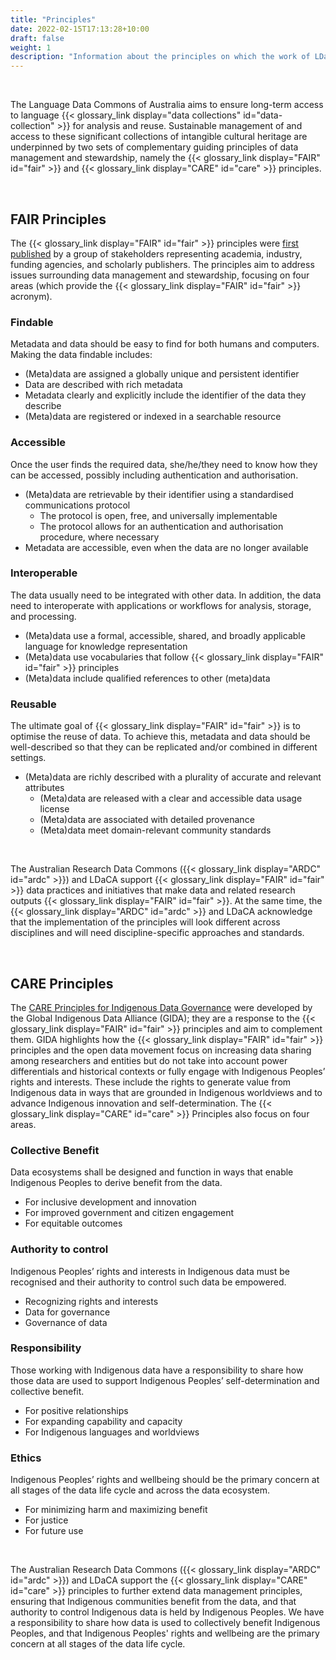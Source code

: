 ```yaml
---
title: "Principles"
date: 2022-02-15T17:13:28+10:00
draft: false
weight: 1
description: "Information about the principles on which the work of LDaCA is based."
---
```


<br>

The Language Data Commons of Australia aims to ensure long-term access to language {{< glossary_link display="data collections" id="data-collection" >}} for analysis and reuse. Sustainable management of and access to these significant collections of intangible cultural heritage are underpinned by two sets of complementary guiding principles of data management and stewardship, namely the {{< glossary_link display="FAIR" id="fair" >}} and {{< glossary_link display="CARE" id="care" >}} principles.

<br>

## FAIR Principles

The {{< glossary_link display="FAIR" id="fair" >}} principles were [first published](https://www.nature.com/articles/sdata201618) by a group of stakeholders representing academia, industry, funding agencies, and scholarly publishers. The principles aim to address issues surrounding data management and stewardship, focusing on four areas (which provide the {{< glossary_link display="FAIR" id="fair" >}} acronym).
<br />

### Findable

Metadata and data should be easy to find for both humans and computers. Making the data findable includes:

- (Meta)data are assigned a globally unique and persistent identifier
- Data are described with rich metadata
- Metadata clearly and explicitly include the identifier of the data they
  describe
- (Meta)data are registered or indexed in a searchable resource
  <br />

### Accessible

Once the user finds the required data, she/he/they need to know how they can be accessed, possibly including authentication and authorisation.

- (Meta)data are retrievable by their identifier using a standardised communications protocol
  - The protocol is open, free, and universally implementable
  - The protocol allows for an authentication and authorisation procedure, where necessary
- Metadata are accessible, even when the data are no longer available
  <br />

### Interoperable

The data usually need to be integrated with other data. In addition, the data need to interoperate with applications or workflows for analysis, storage, and processing.

- (Meta)data use a formal, accessible, shared, and broadly applicable language for knowledge representation
- (Meta)data use vocabularies that follow {{< glossary_link display="FAIR" id="fair" >}} principles
- (Meta)data include qualified references to other (meta)data
  <br />

### Reusable

The ultimate goal of {{< glossary_link display="FAIR" id="fair" >}} is to optimise the reuse of data. To achieve this, metadata and data should be well-described so that they can be replicated and/or combined in different settings.

- (Meta)data are richly described with a plurality of accurate and relevant attributes
  - (Meta)data are released with a clear and accessible data usage license
  - (Meta)data are associated with detailed provenance
  - (Meta)data meet domain-relevant community standards

<br>

The Australian Research Data Commons ({{< glossary_link display="ARDC" id="ardc" >}}) and LDaCA support {{< glossary_link display="FAIR" id="fair" >}} data practices and initiatives that make data and related research outputs {{< glossary_link display="FAIR" id="fair" >}}. At the same time, the {{< glossary_link display="ARDC" id="ardc" >}} and LDaCA acknowledge that the implementation of the principles will look different across disciplines and will need discipline-specific approaches and standards.

<br>

## CARE Principles

The [CARE Principles for Indigenous Data Governance](https://www.gida-global.org/care) were developed by the Global Indigenous Data Alliance (GIDA); they are a response to the {{< glossary_link display="FAIR" id="fair" >}} principles and aim to complement them. GIDA highlights how the {{< glossary_link display="FAIR" id="fair" >}} principles and the open data movement focus on increasing data sharing among researchers and entities but do not take into account power differentials and historical contexts or fully engage with Indigenous Peoples’ rights and interests. These include the rights to generate value from Indigenous data in ways that are grounded in Indigenous worldviews and to advance Indigenous innovation and self-determination. The {{< glossary_link display="CARE" id="care" >}} Principles also focus on four areas.
<br />

### Collective Benefit

Data ecosystems shall be designed and function in ways that enable Indigenous Peoples to derive benefit from the data.

- For inclusive development and innovation
- For improved government and citizen engagement
- For equitable outcomes
  <br />

### Authority to control

Indigenous Peoples’ rights and interests in Indigenous data must be recognised and their authority to control such data be empowered.

- Recognizing rights and interests
- Data for governance
- Governance of data
  <br />

### Responsibility

Those working with Indigenous data have a responsibility to share how those data are used to support Indigenous Peoples’ self-determination and collective benefit.

- For positive relationships
- For expanding capability and capacity
- For Indigenous languages and worldviews
  <br />

### Ethics

Indigenous Peoples’ rights and wellbeing should be the primary concern at all stages of the data life cycle and across the data ecosystem.

- For minimizing harm and maximizing benefit
- For justice
- For future use

<br>

The Australian Research Data Commons ({{< glossary_link display="ARDC" id="ardc" >}}) and LDaCA support the {{< glossary_link display="CARE" id="care" >}} principles to further extend data management principles, ensuring that Indigenous communities benefit from the data, and that authority to control Indigenous data is held by Indigenous Peoples. We have a responsibility to share how data is used to collectively benefit Indigenous Peoples, and that Indigenous Peoples' rights and wellbeing are the primary concern at all stages of the data life cycle.

<br>
